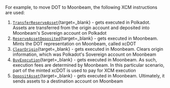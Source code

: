 For example, to move DOT to Moonbeam, the following XCM instructions are used:

1. [`TransferReserveAsset`](/builders/interoperability/xcm/core-concepts/instructions#transfer-reserve-asset){target=_blank} - gets executed in Polkadot. Assets are transferred from the origin account and deposited into Moonbeam's Sovereign account on Polkadot
2. [`ReserveAssetDeposited`](/builders/interoperability/xcm/core-concepts/instructions#reserve-asset-deposited){target=_blank} - gets executed in Moonbeam. Mints the DOT representation on Moonbeam, called xcDOT
3. [`ClearOrigin`](/builders/interoperability/xcm/core-concepts/instructions#clear-origin){target=_blank} - gets executed in Moonbeam. Clears origin information, which was Polkadot's Sovereign account on Moonbeam
4. [`BuyExecution`](/builders/interoperability/xcm/core-concepts/instructions#buy-execution){target=_blank} - gets executed in Moonbeam. As such, execution fees are determined by Moonbeam. In this particular scenario, part of the minted xcDOT is used to pay for XCM execution
5. [`DepositAsset`](/builders/interoperability/xcm/core-concepts/instructions#deposit-asset){target=_blank} - gets executed in Moonbeam. Ultimately, it sends assets to a destination account on Moonbeam
